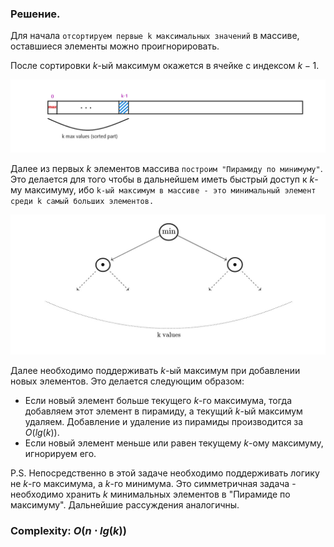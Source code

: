 ### Решение.

Для начала `отсортируем первые k максимальных значений` в массиве, оставшиеся элементы можно проигнорировать.

После сортировки $k$-ый максимум окажется в ячейке с индексом $k-1$.

![Иллюстрация к проекту](https://github.com/GiBBS-Matvey/Source-cpp/raw/master/K-th_Nearest_Obstacle_Queries/Images/K_nearest_obstacles(last).png)


Далее из первых $k$ элементов массива `построим "Пирамиду по минимуму"`. Это делается для того чтобы в дальнейшем иметь быстрый доступ к $k$-му максимуму, ибо `k-ый максимум в массиве - это минимальный элемент среди k самый больших элементов.`

![Иллюстрация к проекту](https://github.com/GiBBS-Matvey/Source-cpp/raw/master/K-th_Nearest_Obstacle_Queries/Images/Pyramid_K_Nearest(final).jpg)

Далее необходимо поддерживать $k$-ый максимум при добавлении новых элементов. Это делается следующим образом:
- Если новый элемент больше текущего $k$-го максимума, тогда добавляем этот элемент в пирамиду, а текущий $k$-ый максимум удаляем.
  Добавление и удаление из пирамиды производится за $O(lg(k))$.
- Если новый элемент меньше или равен текущему $k$-ому максимуму, игнорируем его.


 P.S. Непосредственно в этой задаче необходимо поддерживать логику не $k$-го максимума, а $k$-го минимума. Это симметричная задача - необходимо хранить $k$ минимальных элементов в "Пирамиде по максимуму". Дальнейшие рассуждения аналогичны.
 

### Complexity: $O(n\cdot lg(k))$
